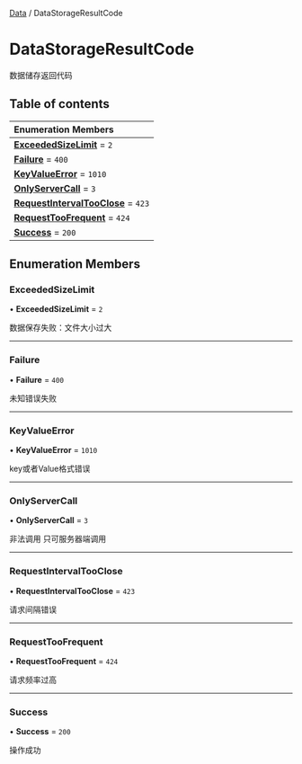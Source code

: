 [Data](../groups/Data.Data.md) / DataStorageResultCode

# DataStorageResultCode <Badge type="tip" text="Enumeration" /> <Score text="DataStorageResultCode" />

数据储存返回代码

## Table of contents

| Enumeration Members |
| :-----|
| **[ExceededSizeLimit](DataStorage.DataStorageResultCode.md#exceededsizelimit)** = ``2`` <br> |
| **[Failure](DataStorage.DataStorageResultCode.md#failure)** = ``400`` <br> |
| **[KeyValueError](DataStorage.DataStorageResultCode.md#keyvalueerror)** = ``1010`` <br> |
| **[OnlyServerCall](DataStorage.DataStorageResultCode.md#onlyservercall)** = ``3`` <br> |
| **[RequestIntervalTooClose](DataStorage.DataStorageResultCode.md#requestintervaltooclose)** = ``423`` <br> |
| **[RequestTooFrequent](DataStorage.DataStorageResultCode.md#requesttoofrequent)** = ``424`` <br> |
| **[Success](DataStorage.DataStorageResultCode.md#success)** = ``200`` <br> |

## Enumeration Members

### ExceededSizeLimit <Score text="ExceededSizeLimit" /> 

• **ExceededSizeLimit** = ``2``

数据保存失败：文件大小过大

___

### Failure <Score text="Failure" /> 

• **Failure** = ``400``

未知错误失败

___

### KeyValueError <Score text="KeyValueError" /> 

• **KeyValueError** = ``1010``

key或者Value格式错误

___

### OnlyServerCall <Score text="OnlyServerCall" /> 

• **OnlyServerCall** = ``3``

非法调用 只可服务器端调用

___

### RequestIntervalTooClose <Score text="RequestIntervalTooClose" /> 

• **RequestIntervalTooClose** = ``423``

请求间隔错误

___

### RequestTooFrequent <Score text="RequestTooFrequent" /> 

• **RequestTooFrequent** = ``424``

请求频率过高

___

### Success <Score text="Success" /> 

• **Success** = ``200``

操作成功
